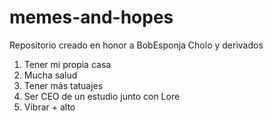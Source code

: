 # memes-and-hopes
Repositorio creado en honor a BobEsponja Cholo y derivados

<!-- COSAS QUE ESPERO DE MI LOS SIGUIENTES CINCO AÑOS -->

1. Tener mi propia casa
2. Mucha salud
3. Tener más tatuajes
4. Ser CEO de un estudio junto con Lore 
5. Vibrar + alto
